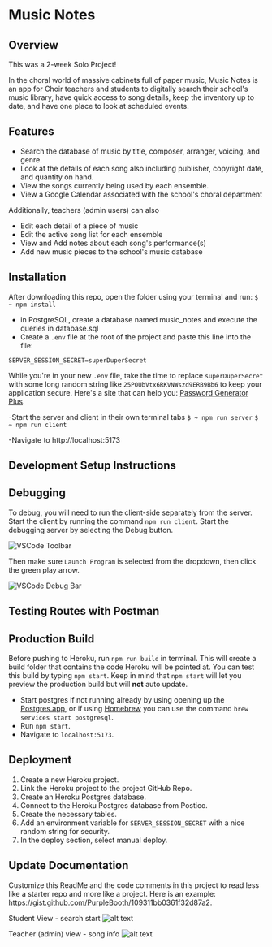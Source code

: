 # Music Notes



## Overview
This was a 2-week Solo Project!

In the choral world of massive cabinets full of paper music, Music Notes is an app for Choir teachers and students to digitally search their school's music library, have quick access to song details, keep the inventory up to date, and have one place to look at scheduled events. 

## Features
- Search the database of music by title, composer, arranger, voicing, and genre.
- Look at the details of each song also including publisher, copyright date, and quantity on hand.
- View the songs currently being used by each ensemble.
- View a Google Calendar associated with the school's choral department

Additionally, teachers (admin users) can also
- Edit each detail of a piece of music
- Edit the active song list for each ensemble
- View and Add notes about each song's performance(s)
- Add new music pieces to the school's music database




## Installation
After downloading this repo, open the folder using your terminal and run:
```$ ~ npm install```

- in PostgreSQL, create a database named music_notes and execute the queries in database.sql
- Create a `.env` file at the root of the project and paste this line into the file:

```plaintext
SERVER_SESSION_SECRET=superDuperSecret
```

While you're in your new `.env` file, take the time to replace `superDuperSecret` with some long random string like `25POUbVtx6RKVNWszd9ERB9Bb6` to keep your application secure. Here's a site that can help you: [Password Generator Plus](https://passwordsgenerator.net). 

-Start the server and client in their own terminal tabs
```$ ~ npm run server```
```$ ~ npm run client```

-Navigate to http://localhost:5173 





## Development Setup Instructions



## Debugging

To debug, you will need to run the client-side separately from the server. Start the client by running the command `npm run client`. Start the debugging server by selecting the Debug button.

![VSCode Toolbar](documentation/images/vscode-toolbar.png)

Then make sure `Launch Program` is selected from the dropdown, then click the green play arrow.

![VSCode Debug Bar](documentation/images/vscode-debug-bar.png)

## Testing Routes with Postman



## Production Build

Before pushing to Heroku, run `npm run build` in terminal. This will create a build folder that contains the code Heroku will be pointed at. You can test this build by typing `npm start`. Keep in mind that `npm start` will let you preview the production build but will **not** auto update.

- Start postgres if not running already by using opening up the [Postgres.app](https://postgresapp.com), or if using [Homebrew](https://brew.sh) you can use the command `brew services start postgresql`.
- Run `npm start`.
- Navigate to `localhost:5173`.



## Deployment

1. Create a new Heroku project.
1. Link the Heroku project to the project GitHub Repo.
1. Create an Heroku Postgres database.
1. Connect to the Heroku Postgres database from Postico.
1. Create the necessary tables.
1. Add an environment variable for `SERVER_SESSION_SECRET` with a nice random string for security.
1. In the deploy section, select manual deploy.

## Update Documentation

Customize this ReadMe and the code comments in this project to read less like a starter repo and more like a project. Here is an example: https://gist.github.com/PurpleBooth/109311bb0361f32d87a2.

Student View - search start
![alt text](image.png)

Teacher (admin) view - song info
![alt text](image-1.png)